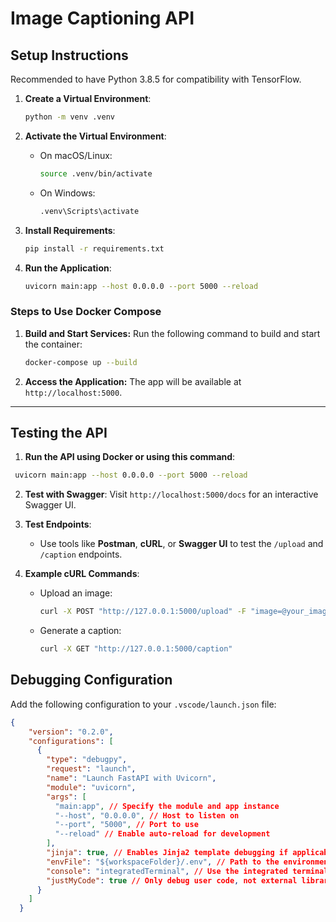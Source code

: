 # **Image Captioning API**

## Setup Instructions

Recommended to have Python 3.8.5 for compatibility with TensorFlow.

1. **Create a Virtual Environment**:

   ```bash
   python -m venv .venv
   ```

2. **Activate the Virtual Environment**:
   - On macOS/Linux:

     ```bash
     source .venv/bin/activate
     ```

   - On Windows:

     ```bash
     .venv\Scripts\activate
     ```

3. **Install Requirements**:

   ```bash
   pip install -r requirements.txt
   ```

4. **Run the Application**:

   ```bash
   uvicorn main:app --host 0.0.0.0 --port 5000 --reload
   ```


### Steps to Use Docker Compose

1. **Build and Start Services:**
   Run the following command to build and start the container:

   ```bash
   docker-compose up --build
   ```

2. **Access the Application:**
   The app will be available at `http://localhost:5000`.

---

## **Testing the API**

1. **Run the API using Docker or using this command**:

  ```bash
   uvicorn main:app --host 0.0.0.0 --port 5000 --reload
   ```

2. **Test with Swagger**:
   Visit `http://localhost:5000/docs` for an interactive Swagger UI.

3. **Test Endpoints**:
   - Use tools like **Postman**, **cURL**, or **Swagger UI** to test the `/upload` and `/caption` endpoints.

4. **Example cURL Commands**:
   - Upload an image:

     ```bash
     curl -X POST "http://127.0.0.1:5000/upload" -F "image=@your_image.jpg"
     ```

   - Generate a caption:

     ```bash
     curl -X GET "http://127.0.0.1:5000/caption"
     ```

## **Debugging Configuration**

Add the following configuration to your `.vscode/launch.json` file:

```json
{
    "version": "0.2.0",
    "configurations": [
      {
        "type": "debugpy",
        "request": "launch",
        "name": "Launch FastAPI with Uvicorn",
        "module": "uvicorn",
        "args": [
          "main:app", // Specify the module and app instance
          "--host", "0.0.0.0", // Host to listen on
          "--port", "5000", // Port to use
          "--reload" // Enable auto-reload for development
        ],
        "jinja": true, // Enables Jinja2 template debugging if applicable
        "envFile": "${workspaceFolder}/.env", // Path to the environment variables file
        "console": "integratedTerminal", // Use the integrated terminal for better interaction
        "justMyCode": true // Only debug user code, not external libraries
      }
    ]
  }
```

